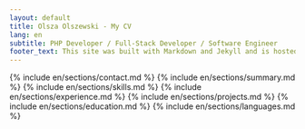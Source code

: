 ```yaml
---
layout: default
title: Olsza Olszewski - My CV
lang: en
subtitle: PHP Developer / Full-Stack Developer / Software Engineer
footer_text: This site was built with Markdown and Jekyll and is hosted on GitHub Pages. The source code is available on GitHub
---
```


{% include en/sections/contact.md %}
{% include en/sections/summary.md %}
{% include en/sections/skills.md %}
{% include en/sections/experience.md %}
{% include en/sections/projects.md %}
{% include en/sections/education.md %}
{% include en/sections/languages.md %}
